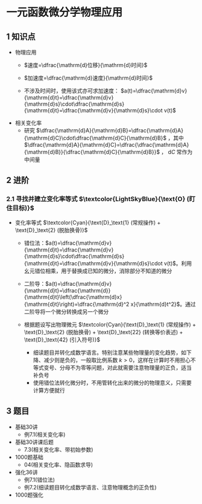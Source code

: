 # 一元函数微分学物理应用

## 1 知识点

* 物理应用
  * $速度=\dfrac{\mathrm{d}位移}{\mathrm{d}时间}$

  * $加速度=\dfrac{\mathrm{d}速度}{\mathrm{d}时间}$
  * 不涉及时间时，使用该式亦可求加速度： $a(t)=\dfrac{\mathrm{d}v}{\mathrm{d}t}=\dfrac{\mathrm{d}v}{\mathrm{d}s}\cdot\dfrac{\mathrm{d}s}{\mathrm{d}t}=\dfrac{\mathrm{d}v}{\mathrm{d}s}\cdot v(t)$
* 相关变化率
  * 研究 $\dfrac{\mathrm{d}A}{\mathrm{d}B}=\dfrac{\mathrm{d}A}{\mathrm{d}C}\cdot\dfrac{\mathrm{d}C}{\mathrm{d}B}$ ，其中 $\dfrac{\mathrm{d}A}{\mathrm{d}C}=\dfrac{\dfrac{\mathrm{d}A}{\mathrm{d}B}}{\dfrac{\mathrm{d}C}{\mathrm{d}B}}$ ， $\mathrm{d}C$ 常作为中间量

## 2 进阶

### 2.1 寻找并建立变化率等式 $\textcolor{LightSkyBlue}{\text{O} (盯住目标)}$

* 变化率等式 $\textcolor{Cyan}{\text{D}_\text{1} (常规操作) + \text{D}_\text{2} (脱胎换骨)}$
  * 错位法：$a(t)=\dfrac{\mathrm{d}v}{\mathrm{d}t}=\dfrac{\mathrm{d}v}{\mathrm{d}s}\cdot\dfrac{\mathrm{d}s}{\mathrm{d}t}=\dfrac{\mathrm{d}v}{\mathrm{d}s}\cdot v(t)$。利用幺元错位相乘，用于替换成已知的微分，消除部分不知道的微分
  * 二阶导：$a(t)=\dfrac{\mathrm{d}v}{\mathrm{d}t}=\dfrac{\mathrm{d}}{\mathrm{d}t}\left(\dfrac{\mathrm{d}x}{\mathrm{d}t}\right)=\dfrac{\mathrm{d}^2 x}{\mathrm{d}t^2}$。通过二阶导将一个微分转换成另一个微分

  * 根据题设写出物理微元 $\textcolor{Cyan}{\text{D}_\text{1} (常规操作) + \text{D}_\text{2} (脱胎换骨) + \text{D}_\text{22} (转换等价表述) + \text{D}_\text{42} (引入符号)}$
    * 细读题目并转化成数学语言。特别注意某些物理量的变化趋势，如下降、减少则是负的，一般取比例系数 $k>0$，这样在计算时不用担心不等式变号、分母不为零等问题，对此就需要注意物理量的正负，适当补负号
    * 使用错位法转化微分时，不用管转化出来的微分的物理意义，只需要计算方便就行

## 3 题目

* 基础30讲
  * 例7.1(相关变化率)
* 基础30讲课后题
  * 7.3(相关变化率、带初始参数)
* 1000题基础
  * 04(相关变化率、隐函数求导)
* 强化36讲
  * 例7.1(错位法)
  * 例7.2(细读题目转化成数学语言、注意物理概念的正负性)
* 1000题强化
